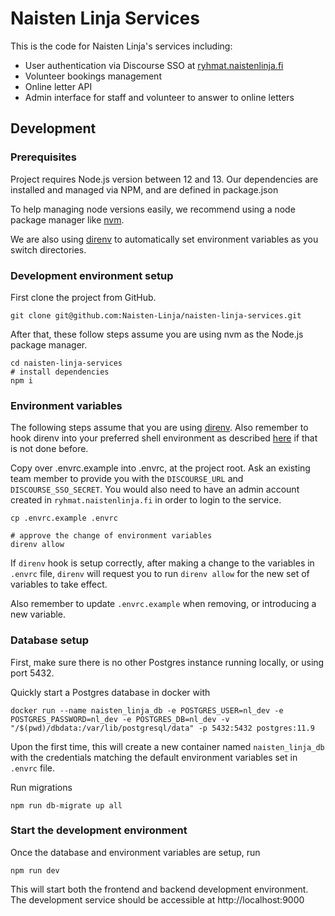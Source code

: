 # Naisten Linja Services

This is the code for Naisten Linja's services including:

- User authentication via Discourse SSO at [ryhmat.naistenlinja.fi](https://ryhmat.naistenlinja.fi)
- Volunteer bookings management
- Online letter API
- Admin interface for staff and volunteer to answer to online letters

## Development

### Prerequisites

Project requires Node.js version between 12 and 13. Our dependencies are installed and managed via NPM, and are defined in package.json

To help managing node versions easily, we recommend using a node package manager like [nvm](https://github.com/nvm-sh/nvm).

We are also using [direnv](https://direnv.net/) to automatically set environment variables as you switch directories.

### Development environment setup

First clone the project from GitHub.

```shell
git clone git@github.com:Naisten-Linja/naisten-linja-services.git
```

After that, these follow steps assume you are using nvm as the Node.js package manager.

```shell
cd naisten-linja-services
# install dependencies
npm i
```

### Environment variables

The following steps assume that you are using [direnv](https://direnv.net/). Also remember to hook direnv into your preferred shell environment as described [here](https://direnv.net/docs/hook.html) if that is not done before.

Copy over .envrc.example into .envrc, at the project root. Ask an existing team member to provide you with the `DISCOURSE_URL` and `DISCOURSE_SSO_SECRET`. You would also need to have an admin account created in `ryhmat.naistenlinja.fi` in order to login to the service.

```shell
cp .envrc.example .envrc

# approve the change of environment variables
direnv allow
```

If `direnv` hook is setup correctly, after making a change to the variables in `.envrc` file, `direnv` will request you to run `direnv allow` for the new set of variables to take effect.

Also remember to update `.envrc.example` when removing, or introducing a new variable.


### Database setup

First, make sure there is no other Postgres instance running locally, or using port 5432.

Quickly start a Postgres database in docker with

```
docker run --name naisten_linja_db -e POSTGRES_USER=nl_dev -e POSTGRES_PASSWORD=nl_dev -e POSTGRES_DB=nl_dev -v "/$(pwd)/dbdata:/var/lib/postgresql/data" -p 5432:5432 postgres:11.9
```

Upon the first time, this will create a new container named `naisten_linja_db` with the credentials matching the default environment variables set in `.envrc` file.

Run migrations

```
npm run db-migrate up all
```

### Start the development environment

Once the database and environment variables are setup, run

```
npm run dev
```

This will start both the frontend and backend development environment. The development service should be accessible at http://localhost:9000
